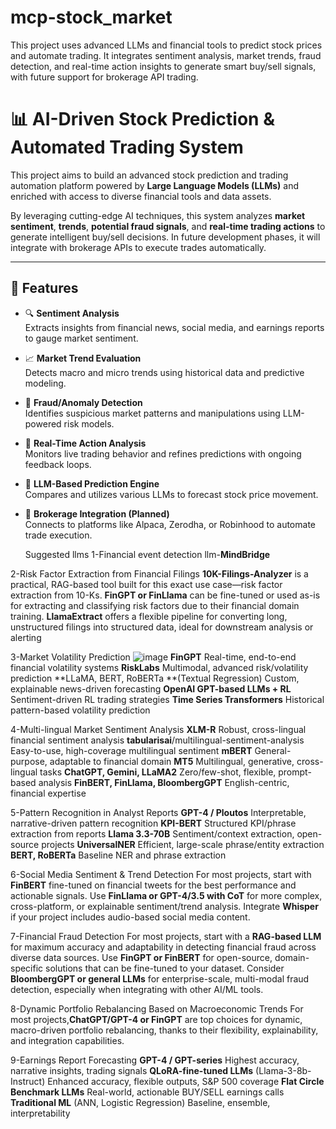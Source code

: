 # mcp-stock_market
This project uses advanced LLMs and financial tools to predict stock prices and automate trading. It integrates sentiment analysis, market trends, fraud detection, and real-time action insights to generate smart buy/sell signals, with future support for brokerage API trading.
# 📊 AI-Driven Stock Prediction & Automated Trading System

This project aims to build an advanced stock prediction and trading automation platform powered by **Large Language Models (LLMs)** and enriched with access to diverse financial tools and data assets.

By leveraging cutting-edge AI techniques, this system analyzes **market sentiment**, **trends**, **potential fraud signals**, and **real-time trading actions** to generate intelligent buy/sell decisions. In future development phases, it will integrate with brokerage APIs to execute trades automatically.

---

## 🚀 Features

- 🔍 **Sentiment Analysis**  
  Extracts insights from financial news, social media, and earnings reports to gauge market sentiment.

- 📈 **Market Trend Evaluation**  
  Detects macro and micro trends using historical data and predictive modeling.

- 🚨 **Fraud/Anomaly Detection**  
  Identifies suspicious market patterns and manipulations using LLM-powered risk models.

- 🧠 **Real-Time Action Analysis**  
  Monitors live trading behavior and refines predictions with ongoing feedback loops.

- 🤖 **LLM-Based Prediction Engine**  
  Compares and utilizes various LLMs to forecast stock price movement.

- 💼 **Brokerage Integration (Planned)**  
  Connects to platforms like Alpaca, Zerodha, or Robinhood to automate trade execution.


  Suggested llms
1-Financial event detection llm-**MindBridge**
  
2-Risk Factor Extraction from Financial Filings
  **10K-Filings-Analyzer** is a practical, RAG-based tool built for this exact use case—risk factor extraction from 10-Ks.
  **FinGPT or FinLlama** can be fine-tuned or used as-is for extracting and classifying risk factors due to their financial domain training.
  **LlamaExtract** offers a flexible pipeline for converting long, unstructured filings into structured data, ideal for downstream analysis or alerting
  
3-Market Volatility Prediction
  ![image](https://github.com/user-attachments/assets/6630079d-3a6e-4ac0-b23d-66c2e461bb5f)
    **FinGPT**	Real-time, end-to-end financial volatility systems
  	**RiskLabs**	Multimodal, advanced risk/volatility prediction
    **LLaMA, BERT, RoBERTa **(Textual Regression)	Custom, explainable news-driven forecasting
    **OpenAI GPT-based LLMs + RL**	Sentiment-driven RL trading strategies
    **Time Series Transformers**	Historical pattern-based volatility prediction
  
4-Multi-lingual Market Sentiment Analysis
  **XLM-R**	Robust, cross-lingual financial sentiment analysis
	**tabularisai**/multilingual-sentiment-analysis	Easy-to-use, high-coverage multilingual sentiment
	**mBERT**	General-purpose, adaptable to financial domain
	**MT5**	Multilingual, generative, cross-lingual tasks
  **ChatGPT, Gemini, LLaMA2**	Zero/few-shot, flexible, prompt-based analysis
	**FinBERT, FinLlama, BloombergGPT**	English-centric, financial expertise
  
5-Pattern Recognition in Analyst Reports
  **GPT-4 / Ploutos**	Interpretable, narrative-driven pattern recognition
  **KPI-BERT**	Structured KPI/phrase extraction from reports
  **Llama 3.3-70B**	Sentiment/context extraction, open-source projects
  **UniversalNER**	Efficient, large-scale phrase/entity extraction
  **BERT, RoBERTa**	Baseline NER and phrase extraction

6-Social Media Sentiment & Trend Detection
  For most projects, start with **FinBERT** fine-tuned on financial tweets for the best performance and actionable signals.
  Use **FinLlama or GPT-4/3.5 with CoT** for more complex, cross-platform, or explainable sentiment/trend analysis.
  Integrate **Whisper** if your project includes audio-based social media content.

7-Financial Fraud Detection
  For most projects, start with a **RAG-based LLM** for maximum accuracy and adaptability in detecting financial fraud across diverse data sources.
  Use **FinGPT or FinBERT** for open-source, domain-specific solutions that can be fine-tuned to your dataset.
  Consider **BloombergGPT or general LLMs** for enterprise-scale, multi-modal fraud detection, especially when integrating with other AI/ML tools.

8-Dynamic Portfolio Rebalancing Based on Macroeconomic Trends
  For most projects,**ChatGPT/GPT-4 or FinGPT** are top choices for dynamic, macro-driven portfolio rebalancing, thanks to their flexibility, explainability, and integration capabilities.

9-Earnings Report Forecasting
  **GPT-4 / GPT-series**	Highest accuracy, narrative insights, trading signals
  **QLoRA-fine-tuned LLMs** (Llama-3-8b-Instruct)	Enhanced accuracy, flexible outputs, S&P 500 coverage
  **Flat Circle Benchmark LLMs**	Real-world, actionable BUY/SELL earnings calls
  **Traditional ML** (ANN, Logistic Regression)	Baseline, ensemble, interpretability




